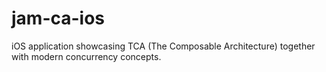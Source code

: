 # jam-ca-ios
iOS application showcasing TCA (The Composable Architecture) together with modern concurrency concepts.
